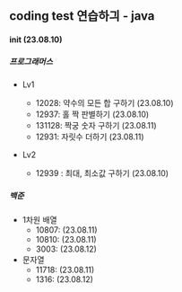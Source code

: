 ## coding test 연습하긔 - java
#### init (23.08.10)

##### 프로그래머스
* Lv1
   - 12028: 약수의 모든 합 구하기 (23.08.10)
   - 12937: 홀 짝 판별하기 (23.08.10)
   - 131128: 짝궁 숫자 구하기 (23.08.11)
   - 12931: 자릿수 더하기 (23.08.11)


* Lv2
   - 12939 : 최대, 최소값 구하기 (23.08.10)


##### 백준
* 1차원 배열
   - 10807: (23.08.11)
   - 10810: (23.08.11)
   - 3003: (23.08.12)
* 문자열
   - 11718: (23.08.11)
   - 1316: (23.08.12)